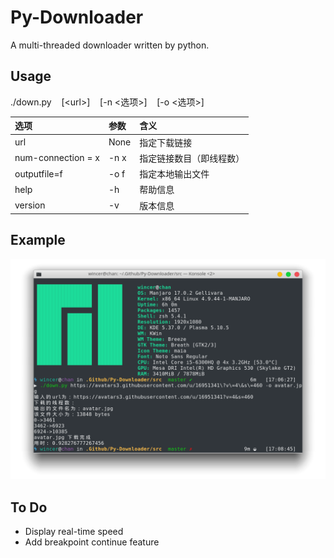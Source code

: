 # Py-Downloader
A multi-threaded downloader written by python.

## Usage
./down.py&nbsp;&nbsp;&nbsp;&nbsp;\[\<url>]&nbsp;&nbsp;&nbsp;&nbsp;\[-n <选项>]&nbsp;&nbsp;&nbsp;&nbsp;[-o <选项>]

| 选项                 | 参数   | 含义           |
| :----------------- | :--- | :----------- |
| url                | None | 指定下载链接       |
| num-connection = x | -n x | 指定链接数目（即线程数） |
| outputfile=f       | -o f | 指定本地输出文件     |
| help               | -h   | 帮助信息         |
| version            | -v   | 版本信息         |

## Example

![](image/Example1.png)

## To Do

- Display real-time speed
- Add breakpoint continue feature
